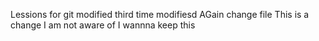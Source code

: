 Lessions for git
modified
third time modifiesd
AGain change file
This is a change I am not aware of
I wannna keep this